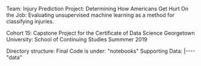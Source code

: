 Team: Injury Prediction
Project: Determining How Americans Get Hurt On the Job: Evaluating unsupervised machine learning as a method for classifying injuries.

Cohort 15: Capstone Project for the Certificate of Data Science
Georgetown University: School of Continuing Studies
Summmer 2019


Directory structure: 
Final Code is under: "notebooks"
Supporting Data:         |----\"data"
